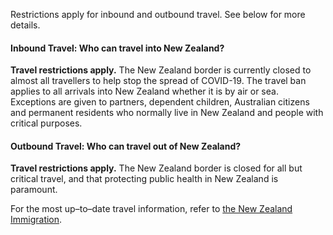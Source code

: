 Restrictions apply for inbound and outbound travel. See below for more details.

#### Inbound Travel: Who can travel into New Zealand?

**Travel restrictions apply.** The New Zealand border is currently closed to almost all travellers to help stop the spread of COVID-19. The travel ban applies to all arrivals into New Zealand whether it is by air or sea. Exceptions are given to partners, dependent children, Australian citizens and permanent residents who normally live in New Zealand and people with critical purposes.

#### Outbound Travel: Who can travel out of New Zealand?

**Travel restrictions apply.** The New Zealand border is closed for all but critical travel, and that protecting public health in New Zealand is paramount.

For the most up–to–date travel information, refer to [the New Zealand Immigration](https://www.immigration.govt.nz/about-us/covid-19/border-closures-and-exceptions).

